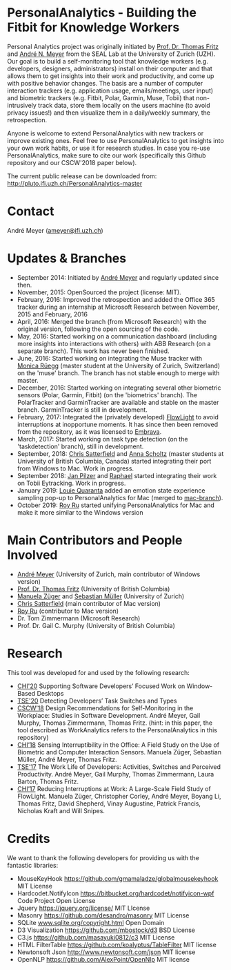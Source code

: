 # PersonalAnalytics - Building the Fitbit for Knowledge Workers
Personal Analytics project was originally initiated by [Prof. Dr. Thomas Fritz](http://www.ifi.uzh.ch/en/seal/people/fritz.html) and [André N. Meyer](https://www.andre-meyer.ch) from the SEAL Lab at the University of Zurich (UZH). Our goal is to build a self-monitoring tool that knowledge workers (e.g. developers, designers, administrators) install on their computer and that allows them to get insights into their work and productivity, and come up with positive behavior changes. The basis are a number of computer interaction trackers (e.g. application usage, emails/meetings, user input) and biometric trackers (e.g. Fitbit, Polar, Garmin, Muse, Tobii) that non-intrusively track data, store them locally on the users machine (to avoid privacy issues!) and then visualize them in a daily/weekly summary, the retrospection. 

Anyone is welcome to extend PersonalAnalytics with new trackers or improve existing ones. Feel free to use PersonalAnalytics to get insights into your own work habits, or use it for research studies. In case you re-use PersonalAnalytics, make sure to cite our work (specifically this Github repository and our CSCW'2018 paper below).

The current public release can be downloaded from: http://pluto.ifi.uzh.ch/PersonalAnalytics-master

# Contact
André Meyer (ameyer@ifi.uzh.ch)

# Updates & Branches
- September 2014: Initiated by [André Meyer](https://www.andre-meyer.ch) and regularly updated since then.
- November, 2015: OpenSourced the project (license: MIT).
- February, 2016: Improved the retrospection and added the Office 365 tracker during an internship at Microsoft Research between November, 2015 and February, 2016
- April, 2016: Merged the branch (from Microsoft Research) with the original version, following the open sourcing of the code.
- May, 2016: Started working on a communication dashboard (including more insights into interactions with others) with ABB Research (on a separate branch). This work has never been finished.
- June, 2016: Started working on integrating the Muse tracker with [Monica Rüegg](https://github.com/montrin) (master student at the University of Zurich, Switzerland) on the 'muse' branch. The branch has not stable enough to merge with master.
- December, 2016: Started working on integrating several other biometric sensors (Polar, Garmin, Fitbit) (on the 'biometrics' branch). The PolarTracker and GarminTracker are available and stable on the master branch. GarminTracker is still in development.
- February, 2017: Integrated the (privately developed) [FlowLight](https://www.andre-meyer.ch/flowlight) to avoid interruptions at inopportune moments. It has since then been removed from the repository, as it was licensed to [Embrava](https://embrava.com/pages/flow).
- March, 2017: Started working on task type detection (on the 'taskdetection' branch), still in development.
- September, 2018: [Chris Satterfield](https://github.com/csatterfield) and [Anna Scholtz](https://github.com/scholtzan) (master students at University of British Columbia, Canada) started integrating their port from Windows to Mac. Work in progress.
- September 2018: [Jan Pilzer](https://github.com/hirse) and [Raphael](https://github.com/raphaelro) started integrating their work on Tobii Eytracking. Work in progress.
- January 2019: [Louie Quaranta](https://github.com/louieQ) added an emotion state experience sampling pop-up to PersonalAnalytics for Mac (merged to [mac-branch](https://github.com/sealuzh/PersonalAnalytics/tree/mac)).
- October 2019: [Roy Ru](https://github.com/royru) started unifying PersonalAnalytics for Mac and make it more similar to the Windows version

# Main Contributors and People Involved
- [André Meyer](https://www.andre-meyer.ch) (University of Zurich, main contributor of Windows version)
- [Prof. Dr. Thomas Fritz](http://www.ifi.uzh.ch/en/seal/people/fritz.html) (University of British Columbia)
- [Manuela Züger](http://www.ifi.uzh.ch/en/seal/people/zueger.html) and [Sebastian Müller](http://www.ifi.uzh.ch/en/seal/people/mueller.html) (University of Zurich)
- [Chris Satterfield](https://github.com/csatterfield) (main contributor of Mac version)
- [Roy Ru](https://github.com/royru) (contributor to Mac version)
- Dr. Tom Zimmermann (Microsoft Research)
- Prof. Dr. Gail C. Murphy (University of British Columbia)

# Research
This tool was developed for and used by the following research:
- [CHI'20](https://andre-meyer.ch/CHI20) Supporting Software Developers’ Focused Work on Window-Based Desktops
- [TSE'20](https://andre-meyer.ch/TSE20) Detecting Developers’ Task Switches and Types
- [CSCW’18](https://www.andre-meyer.ch/CSCW18) Design Recommendations for Self-Monitoring in the Workplace: Studies in Software Development. André Meyer, Gail Murphy, Thomas Zimmermann, Thomas Fritz. (hint: in this paper, the tool described as WorkAnalytics refers to the PersonalAnalytics in this repository)
- [CHI’18](http://www.zora.uzh.ch/id/eprint/151128/1/pn4597-zugerA.pdf) Sensing Interruptibility in the Office: A Field Study on the Use of Biometric and Computer Interaction Sensors. Manuela Züger, Sebastian Müller, André Meyer, Thomas Fritz. 
- [TSE’17](https://www.andre-meyer.ch/TSE17) The Work Life of Developers: Activities, Switches and Perceived Productivity. André Meyer, Gail Murphy, Thomas Zimmermann, Laura Barton, Thomas Fritz. 
- [CHI’17](https://www.andre-meyer.ch/CHI17) Reducing Interruptions at Work: A Large-Scale Field Study of FlowLight. Manuela Züger, Christopher Corley, André Meyer, Boyang Li, Thomas Fritz, David Shepherd, Vinay Augustine, Patrick Francis, Nicholas Kraft and Will Snipes.

# Credits
We want to thank the following developers for providing us with the fantastic libraries:
- MouseKeyHook https://github.com/gmamaladze/globalmousekeyhook MIT License
- Hardcodet.NotifyIcon https://bitbucket.org/hardcodet/notifyicon-wpf Code Project Open License
- Jquery https://jquery.org/license/ MIT LIcense
- Masonry https://github.com/desandro/masonry MIT License
- SQLite www.sqlite.org/copyright.html Open Domain 
- D3 Visualization https://github.com/mbostock/d3 BSD License
- C3.js https://github.com/masayuki0812/c3 MIT License 
- HTML FilterTable https://github.com/koalyptus/TableFilter MIT license
- Newtonsoft Json http://www.newtonsoft.com/json MIT license
- OpenNLP https://github.com/AlexPoint/OpenNlp MIT license 
